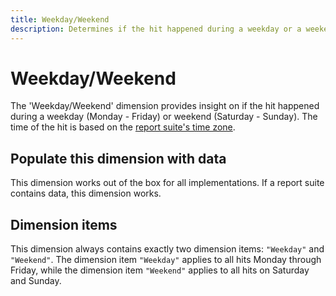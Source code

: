 ```yaml
---
title: Weekday/Weekend
description: Determines if the hit happened during a weekday or a weekend.
---
```


# Weekday/Weekend

The 'Weekday/Weekend' dimension provides insight on if the hit happened during a weekday (Monday - Friday) or weekend (Saturday - Sunday). The time of the hit is based on the [report suite's time zone](/help/admin/admin/general-acct-settings-admin.md).

## Populate this dimension with data

This dimension works out of the box for all implementations. If a report suite contains data, this dimension works.

## Dimension items

This dimension always contains exactly two dimension items: `"Weekday"` and `"Weekend"`. The dimension item `"Weekday"` applies to all hits Monday through Friday, while the dimension item `"Weekend"` applies to all hits on Saturday and Sunday.
